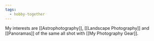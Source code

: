 ```yaml
---
tags:
  - hobby-together
---
```

My interests are [[Astrophotography]], [[Landscape Photography]] and [[Panoramas]] of the same all shot with [[My Photography Gear]].

